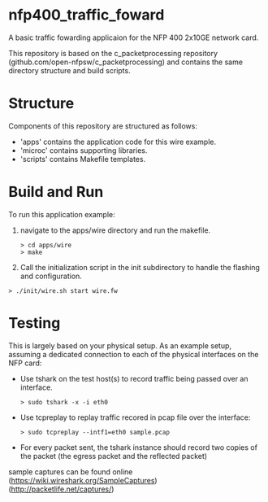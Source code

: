# nfp400_traffic_foward
A basic traffic fowarding applicaion for the NFP 400 2x10GE network card.

This repository is based on the c_packetprocessing repository (github.com/open-nfpsw/c_packetprocessing) and contains the same directory structure and build scripts.

# Structure

Components of this repository are structured as follows:

- 'apps' contains the application code for this wire example.
- 'microc' contains supporting libraries.
- 'scripts' contains Makefile templates.

# Build and Run

To run this application example:

1. navigate to the apps/wire directory and run the makefile.
   ```
   > cd apps/wire
   > make
   ```
  
 2. Call the initialization script in the init subdirectory to handle the flashing and configuration.
   ```
   > ./init/wire.sh start wire.fw
   ```

# Testing

This is largely based on your physical setup. As an example setup, assuming a dedicated connection to each of the physical interfaces on the NFP card:

- Use tshark on the test host(s) to record traffic being passed over an interface.
  ```
  > sudo tshark -x -i eth0
  ```

- Use tcpreplay to replay traffic recored in pcap file over the interface:
  ```
  > sudo tcpreplay --intf1=eth0 sample.pcap
  ```
- For every packet sent, the tshark instance should record two copies of the packet (the egress packet and the reflected packet)
 
sample captures can be found online (https://wiki.wireshark.org/SampleCaptures) (http://packetlife.net/captures/)
